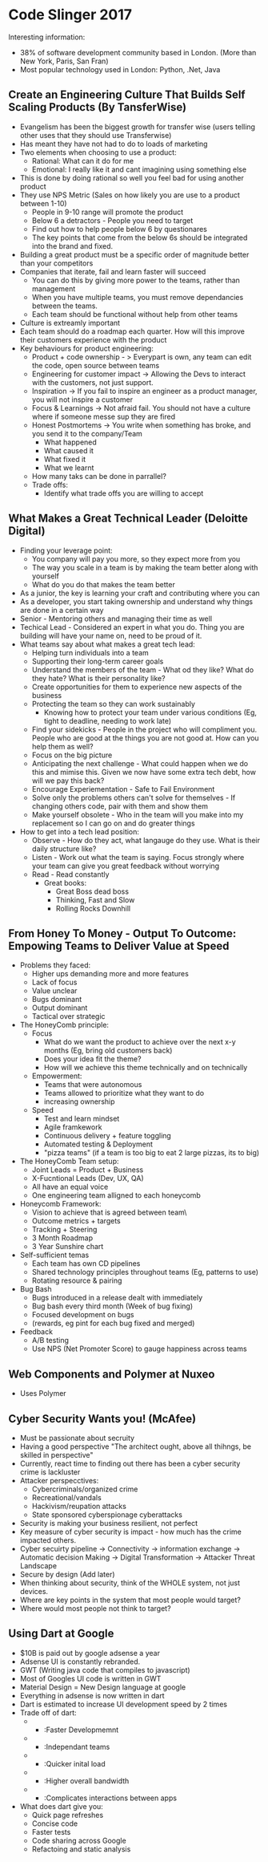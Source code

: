 # Code Slinger 2017

Interesting information:

* 38% of software development community based in London. (More than New York, Paris, San Fran)
* Most popular technology used in London: Python, .Net, Java

## Create an Engineering Culture That Builds Self Scaling Products (By TansferWise)

* Evangelism has been the biggest growth for transfer wise (users telling other uses that they should use Transferwise)
* Has meant they have not had to do to loads of marketing
* Two elements when choosing to use a product:
	* Rational: What can it do for me
	* Emotional: I really like it and cant imagining using something else
* This is done by doing rational so well you feel bad for using another product
* They use NPS Metric (Sales on how likely you are use to a product between 1-10)
	* People in 9-10 range will promote the product
	* Below 6 a detractors - People you need to target
	* Find out how to help people below 6 by questionares
	* The key points that come from the below 6s should be integrated into the brand and fixed.
* Building a great product must be a specific order of magnitude better than your competitors
* Companies that iterate, fail and learn faster will succeed
	* You can do this by giving more power to the teams, rather than management
	* When you have multiple teams, you must remove dependancies between the teams.
	* Each team should be functional without help from other teams
* Culture is extreamly important
* Each team should do a roadmap each quarter. How will this improve their customers experience with the product 
* Key behaviours for product engineering:
	* Product + code ownership - > Everypart is own, any team can edit the code, open source between teams
	* Engineering for customer impact -> Allowing the Devs to interact with the customers, not just support.
	* Inspiration -> If you fail to inspire an engineer as a product manager, you will not inspire a customer
	* Focus & Learnings ->  Not afraid fail. You should not have a culture where if someone messe sup they are fired
	* Honest Postmortems -> You write when something has broke, and you send it to the company/Team
		* What happened
		* What caused it
		* What fixed it
		* What we learnt
	* How many taks can be done in parrallel?
	* Trade offs:
		* Identify what trade offs you are willing to accept


## What Makes a Great Technical Leader (Deloitte Digital)

* Finding your leverage point:
	* You company will pay you more, so they expect more from you
	* The way you scale in a team is by making the team better along with yourself
	* What do you do that makes the team better
* As a junior, the key is learning your craft and contributing where you can
* As a developer, you start taking ownership and understand why things are done in a certain way
* Senior - Mentoring others and managing their time as well
* Techical Lead - Considered an expert in what you do. Thing you are building will have your name on, need to be proud of it. 
* What teams say about what makes a great tech lead:
	* Helping turn individuals into a team
	* Supporting their long-term career goals
	* Understand the members of the team - What od they like? What do they hate? What is their personality like?
	* Create opportunities for them to experience new aspects of the business
	* Protecting the team so they can work sustainably
		* Knowing how to protect your team under various conditions (Eg, tight to deadline, needing to work late)
	* Find your sidekicks - People in the project who will compliment you. People who are good at the things you are not good at. How can you help them as well?
	* Focus on the big picture
	* Anticipating the next challenge - What could happen when we do this and mimise this. Given we now have some extra tech debt, how will we pay this back?
	* Encourage Experiementation - Safe to Fail Environment
	* Solve only the problems others can't solve for themselves - If changing others code, pair with them and show them
	* Make yourself obsolete - Who in the team will you make into my replacement so I can go on and do greater things
* How to get into a tech lead position:
	* Observe - How do they act, what langauge do they use. What is their daily structure like?
	* Listen - Work out what the team is saying. Focus strongly where your team can give you great feedback without worrying
	* Read - Read constantly
		* Great books:
			* Great Boss dead boss
			* Thinking, Fast and Slow
			* Rolling Rocks Downhill
			

## From Honey To Money - Output To Outcome: Empowing Teams to Deliver Value at Speed

* Problems they faced:
	* Higher ups demanding more and more features
	* Lack of focus
	* Value unclear
	* Bugs dominant
	* Output dominant
	* Tactical over strategic
* The HoneyComb principle:
	* Focus
		* What do we want the product to achieve over the next x-y months (Eg, bring old customers back)
		* Does your idea fit the theme?
		* How will we achieve this theme technically and on technically
	* Empowerment:
		* Teams that were autonomous 
		* Teams allowed to prioritize what they want to do
		* increasing ownership
	* Speed
		* Test and learn mindset
		* Agile framkework
		* Continuous delivery + feature toggling
		* Automated testing & Deployment
		* "pizza teams" (if a team is too big to eat 2 large pizzas, its to big)
* The HoneyComb Team setup:
	* Joint Leads = Product + Business
	* X-Fucntional Leads (Dev, UX, QA)
	* All have an equal voice
	* One engineering team alligned to each honeycomb
* Honeycomb Framework:
	* Vision to achieve that is agreed between team\
	* Outcome metrics + targets
	* Tracking + Steering 
	* 3 Month Roadmap
	* 3 Year Sunshire chart
* Self-sufficient temas
	* Each team has own CD pipelines
	* Shared technology principles throughout teams (Eg, patterns to use)
	* Rotating resource & pairing
* Bug Bash
	* Bugs introduced in a release dealt with immediately
	* Bug bash every third month (Week of bug fixing)
	* Focused development on bugs
	* (rewards, eg pint for each bug fixed and merged)
* Feedback 
	* A/B testing
	* Use NPS (Net Promoter Score) to gauge happiness across teams

## Web Components and Polymer at Nuxeo

* Uses Polymer 

## Cyber Security Wants you! (McAfee)

* Must be passionate about secruity
* Having a good perspective "The architect ought, above all thihngs, be skilled in perspective"
* Currently, react time to finding out there has been a cyber security crime is lackluster
* Attacker perspecctives:
	* Cybercriminals/organized crime
	* Recreational/vandals
	* Hackivism/reupation attacks
	* State sponsored cyberspionage cyberattacks 
* Security is making your business resilient, not perfect
* Key measure of cyber security is impact - how much has the crime impacted others.
* Cyber secuirty pipeline -> Connectivity -> information exchange -> Automatic decision Making -> Digital Transformation -> Attacker Threat Landscape
* Secure by design (Add later)
* When thinking about security, think of the WHOLE system, not just devices.
* Where are key points in the system that most people would target?
* Where would most people not think to target?

## Using Dart at Google

* $10B is paid out by google adsense a year
* Adsense UI is constantly rebranded.
* GWT (Writing java code that compiles to javascript)
* Most of Googles UI code is written in GWT
* Material Design = New Design language at google
* Everything in adsense is now written in dart
* Dart is estimated to increase UI development speed by 2 times
* Trade off of dart:
	* + :Faster Developmemnt
	* + :Independant teams
	* + :Quicker inital load
	* + :Higher overall bandwidth
	* + :Complicates interactions between apps
* What does dart give you:
	* Quick page refreshes
	* Concise code 
	* Faster tests
	* Code sharing across Google
	* Refactoing and static analysis


